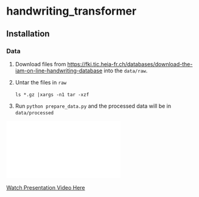 # handwriting_transformer

## Installation
### Data
1. Download files from https://fki.tic.heia-fr.ch/databases/download-the-iam-on-line-handwriting-database into the `data/raw`.
2. Untar the files in `raw`

     `ls *.gz |xargs -n1 tar -xzf`
3. Run `python prepare_data.py` and the processed data will be in `data/processed`

![Read Paper Here](advanced_deep_learning_final_project.pdf "")

[Watch Presentation Video Here ](https://youtu.be/uFMqWtsT9ls)
